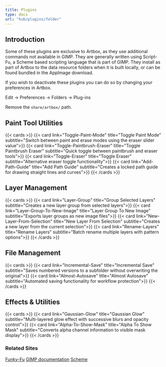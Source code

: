 ```yaml
---
title: Plugins
type: docs
url: "hub/plugins/folder"
---
```


## Introduction

Some of these plugins are exclusive to Artbox, as they use additional commands not available in GIMP. They are generally written using Script-Fu, a Scheme based scripting language that is part of GIMP. They install as part of Artbox to the data resource folders when it is built locally, or can be found bundled in the AppImage download.

If you wish to deactivate these plugins you can do so by changing your preferences in Artbox.

Edit -> Preferences -> Folders -> Plug-ins

Remove the `share/artbox/` path.

## Paint Tool Utilities

{{< cards >}}
  {{< card link="Toggle-Paint-Mode" title="Toggle Paint Mode" subtitle="Switch between paint and erase modes using the eraser slider value">}}
  {{< card link="Toggle-Paintbrush-Eraser" title="Toggle Paintbrush Eraser" subtitle="Quick toggle between paintbrush and eraser tools">}}
  {{< card link="Toggle-Eraser" title="Toggle Eraser" subtitle="Alternative eraser toggle functionality">}}
  {{< card link="Add-Path-Guide" title="Add Path Guide" subtitle="Creates a locked path guide for drawing straight lines and curves">}}
{{< /cards >}}

## Layer Management

{{< cards >}}
  {{< card link="Layer-Group" title="Group Selected Layers" subtitle="Creates a new layer group from selected layers">}}
  {{< card link="Layer-Group-To-New-Image" title="Layer Group To New Image" subtitle="Exports layer groups as new image files">}}
  {{< card link="New-Layer-From-Selection" title="New Layer From Selection" subtitle="Creates a new layer from the current selection">}}
  {{< card link="Rename-Layers" title="Rename Layers" subtitle="Batch rename multiple layers with pattern options">}}
{{< /cards >}}

## File Management

{{< cards >}}
  {{< card link="Incremental-Save" title="Incremental Save" subtitle="Saves numbered versions to a subfolder without overwriting the original">}}
  {{< card link="Almost-Autosave" title="Almost Autosave" subtitle="Automated saving functionality for workflow protection">}}
{{< /cards >}}

## Effects & Utilities

{{< cards >}}
  {{< card link="Gaussian-Glow" title="Gaussian Glow" subtitle="Multi-layered glow effect with successive blurs and opacity control">}}
  {{< card link="Alpha-To-Show-Mask" title="Alpha To Show Mask" subtitle="Converts alpha channel information to visible mask display">}}
{{< /cards >}}

### Related Sites

[Funky-Fu](https://script-fu.github.io/funky/)
[GIMP documentation](https://docs.gimp.org/en/gimp-concepts-script-fu.html)
[Scheme](https://www.scheme.org/)